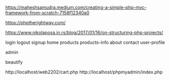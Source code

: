 

https://maheshsamudra.medium.com/creating-a-simple-php-mvc-framework-from-scratch-7158f12340a0


 https://phptherightway.com/


 https://www.nikolaposa.in.rs/blog/2017/01/16/on-structuring-php-projects/



login
logout
signup
home
products
products-info
about
contact
user-profile

admin




beautify


http://localhost/web2202/cart.php
http://localhost/phpmyadmin/index.php